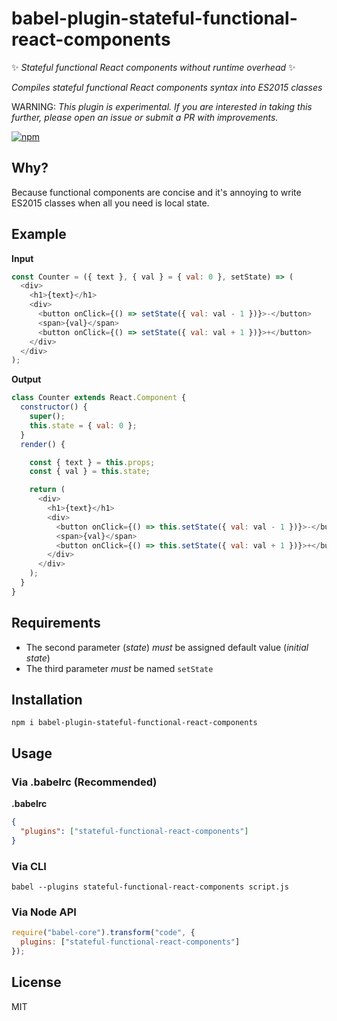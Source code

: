 # babel-plugin-stateful-functional-react-components

✨ _Stateful functional React components without runtime overhead_ ✨

_Compiles stateful functional React components syntax into ES2015 classes_

WARNING: _This plugin is experimental. If you are interested in taking this further, please open an issue or submit a PR with improvements._

[![npm](https://img.shields.io/npm/v/npm.svg?style=flat-square)](https://www.npmjs.com/package/babel-plugin-stateful-functional-react-components)

## Why?
Because functional components are concise and it's annoying to write ES2015 classes when all you need is local state.

## Example

__Input__
```js
const Counter = ({ text }, { val } = { val: 0 }, setState) => (
  <div>
    <h1>{text}</h1>
    <div>
      <button onClick={() => setState({ val: val - 1 })}>-</button>
      <span>{val}</span>
      <button onClick={() => setState({ val: val + 1 })}>+</button>
    </div>
  </div>
);
```

__Output__
```js
class Counter extends React.Component {
  constructor() {
    super();
    this.state = { val: 0 };
  }
  render() {

    const { text } = this.props;
    const { val } = this.state;

    return (
      <div>
        <h1>{text}</h1>
        <div>
          <button onClick={() => this.setState({ val: val - 1 })}>-</button>
          <span>{val}</span>
          <button onClick={() => this.setState({ val: val + 1 })}>+</button>
        </div>
      </div>
    );
  }
}
```

## Requirements
- The second parameter (_state_) _must_ be assigned default value (_initial state_)
- The third parameter _must_ be named `setState`

## Installation
```
npm i babel-plugin-stateful-functional-react-components
```

## Usage

### Via .babelrc (Recommended)

__.babelrc__
```json
{
  "plugins": ["stateful-functional-react-components"]
}
```

### Via CLI
```
babel --plugins stateful-functional-react-components script.js
```

### Via Node API
```js
require("babel-core").transform("code", {
  plugins: ["stateful-functional-react-components"]
});
```

## License
MIT
